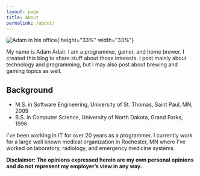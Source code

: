 ```yaml
---
layout: page
title: About
permalink: /about/
---
```

![Adam in his office](https://avatars0.githubusercontent.com/u/826186?s=400&u=caf9a1d12016dec097a5c7269ed792855b9b053c&v=4){:height="33%" width="33%"}

My name is Adam Adair. I am a programmer, gamer, and home brewer. I created this blog to share stuff about those interests. I post mainly about technology and programming, but I may also post about brewing and gaming topics as well.

## Background
- M.S. in Software Engineering, University of St. Thomas, Saint Paul, MN, 2009
- B.S. in Computer Science, University of North Dakota, Grand Forks, 1996

I've been working in IT for over 20 years as a programmer. I currently work for a large well known medical organization in Rochester, MN where
I've worked on laboratory, radiology, and emergency medicine systems. 

**Disclaimer: The opinions expressed herein are my own personal opinions and do not represent my employer’s view in any way.**